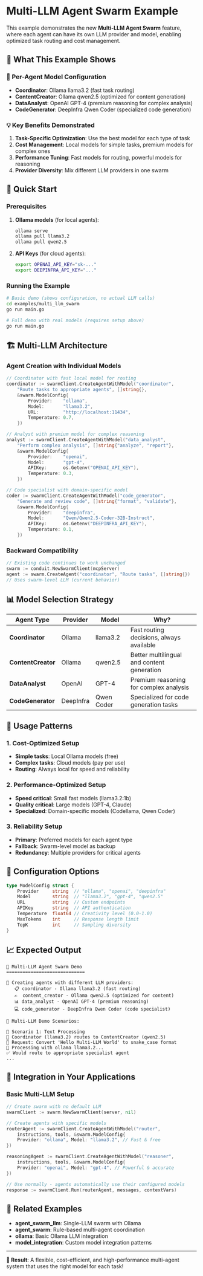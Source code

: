 # Multi-LLM Agent Swarm Example

This example demonstrates the new **Multi-LLM Agent Swarm** feature, where each agent can have its own LLM provider and model, enabling optimized task routing and cost management.

## 🌟 What This Example Shows

### **🎯 Per-Agent Model Configuration**
- **Coordinator**: Ollama llama3.2 (fast task routing)
- **ContentCreator**: Ollama qwen2.5 (optimized for content generation)  
- **DataAnalyst**: OpenAI GPT-4 (premium reasoning for complex analysis)
- **CodeGenerator**: DeepInfra Qwen Coder (specialized code generation)

### **💡 Key Benefits Demonstrated**
1. **Task-Specific Optimization**: Use the best model for each type of task
2. **Cost Management**: Local models for simple tasks, premium models for complex ones
3. **Performance Tuning**: Fast models for routing, powerful models for reasoning
4. **Provider Diversity**: Mix different LLM providers in one swarm

## 🚀 Quick Start

### Prerequisites

1. **Ollama models** (for local agents):
   ```bash
   ollama serve
   ollama pull llama3.2
   ollama pull qwen2.5
   ```

2. **API Keys** (for cloud agents):
   ```bash
   export OPENAI_API_KEY="sk-..."
   export DEEPINFRA_API_KEY="..."
   ```

### Running the Example

```bash
# Basic demo (shows configuration, no actual LLM calls)
cd examples/multi_llm_swarm
go run main.go

# Full demo with real models (requires setup above)
go run main.go
```

## 🏗️ Multi-LLM Architecture

### Agent Creation with Individual Models

```go
// Coordinator with fast local model for routing
coordinator := swarmClient.CreateAgentWithModel("coordinator",
    "Route tasks to appropriate agents", []string{},
    &swarm.ModelConfig{
        Provider:    "ollama",
        Model:       "llama3.2", 
        URL:         "http://localhost:11434",
        Temperature: 0.7,
    })

// Analyst with premium model for complex reasoning
analyst := swarmClient.CreateAgentWithModel("data_analyst", 
    "Perform complex analysis", []string{"analyze", "report"},
    &swarm.ModelConfig{
        Provider:    "openai",
        Model:       "gpt-4",
        APIKey:      os.Getenv("OPENAI_API_KEY"),
        Temperature: 0.3,
    })

// Code specialist with domain-specific model
coder := swarmClient.CreateAgentWithModel("code_generator",
    "Generate and review code", []string{"format", "validate"}, 
    &swarm.ModelConfig{
        Provider:    "deepinfra", 
        Model:       "Qwen/Qwen2.5-Coder-32B-Instruct",
        APIKey:      os.Getenv("DEEPINFRA_API_KEY"),
        Temperature: 0.1,
    })
```

### Backward Compatibility

```go
// Existing code continues to work unchanged
swarm := conduit.NewSwarmClient(mcpServer)
agent := swarm.CreateAgent("coordinator", "Route tasks", []string{})
// Uses swarm-level LLM (current behavior)
```

## 📊 Model Selection Strategy

| Agent Type | Provider | Model | Why? |
|------------|----------|-------|------|
| **Coordinator** | Ollama | llama3.2 | Fast routing decisions, always available |
| **ContentCreator** | Ollama | qwen2.5 | Better multilingual and content generation |
| **DataAnalyst** | OpenAI | GPT-4 | Premium reasoning for complex analysis |
| **CodeGenerator** | DeepInfra | Qwen Coder | Specialized for code generation tasks |

## 🎯 Usage Patterns

### 1. Cost-Optimized Setup
- **Simple tasks**: Local Ollama models (free)
- **Complex tasks**: Cloud models (pay per use)
- **Routing**: Always local for speed and reliability

### 2. Performance-Optimized Setup  
- **Speed critical**: Small fast models (llama3.2:1b)
- **Quality critical**: Large models (GPT-4, Claude)
- **Specialized**: Domain-specific models (Codellama, Qwen Coder)

### 3. Reliability Setup
- **Primary**: Preferred models for each agent type
- **Fallback**: Swarm-level model as backup
- **Redundancy**: Multiple providers for critical agents

## 🔧 Configuration Options

```go
type ModelConfig struct {
    Provider     string  // "ollama", "openai", "deepinfra"
    Model        string  // "llama3.2", "gpt-4", "qwen2.5" 
    URL          string  // Custom endpoints
    APIKey       string  // API authentication
    Temperature  float64 // Creativity level (0.0-1.0)
    MaxTokens    int     // Response length limit
    TopK         int     // Sampling diversity
}
```

## 📈 Expected Output

```
🚀 Multi-LLM Agent Swarm Demo
=============================

🤖 Creating agents with different LLM providers:
   📋 coordinator - Ollama llama3.2 (fast routing)
   ✍️  content_creator - Ollama qwen2.5 (optimized for content)
   📊 data_analyst - OpenAI GPT-4 (premium reasoning)
   💻 code_generator - DeepInfra Qwen Coder (code specialist)

🎯 Multi-LLM Demo Scenarios:

📝 Scenario 1: Text Processing
📄 Coordinator (llama3.2) routes to ContentCreator (qwen2.5)
💬 Request: Convert 'Hello Multi-LLM World' to snake_case format
🔄 Processing with ollama llama3.2...
✅ Would route to appropriate specialist agent
...
```

## 🚀 Integration in Your Applications

### Basic Multi-LLM Setup

```go
// Create swarm with no default LLM
swarmClient := swarm.NewSwarmClient(server, nil)

// Create agents with specific models
routerAgent := swarmClient.CreateAgentWithModel("router", 
    instructions, tools, &swarm.ModelConfig{
    Provider: "ollama", Model: "llama3.2", // Fast & free
})

reasoningAgent := swarmClient.CreateAgentWithModel("reasoner",
    instructions, tools, &swarm.ModelConfig{
    Provider: "openai", Model: "gpt-4", // Powerful & accurate
})

// Use normally - agents automatically use their configured models
response := swarmClient.Run(routerAgent, messages, contextVars)
```

## 🔗 Related Examples

- **agent_swarm_llm**: Single-LLM swarm with Ollama
- **agent_swarm**: Rule-based multi-agent coordination
- **ollama**: Basic Ollama LLM integration
- **model_integration**: Custom model integration patterns

---

**🎉 Result**: A flexible, cost-efficient, and high-performance multi-agent system that uses the right model for each task!
